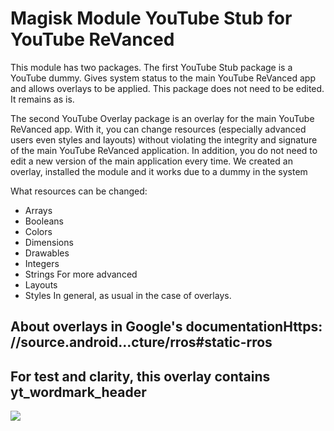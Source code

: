 # Magisk Module YouTube Stub for YouTube ReVanced

This module has two packages.
 The first YouTube Stub package is a YouTube dummy. Gives system status to the main YouTube ReVanced app and allows overlays to be applied. This package does not need to be edited. It remains as is.

 The second YouTube Overlay package is an overlay for the main YouTube ReVanced app. With it, you can change resources (especially advanced users even styles and layouts) without violating the integrity and signature of the main YouTube ReVanced application. In addition, you do not need to edit a new version of the main application every time. We created an overlay, installed the module and it works due to a dummy in the system

 What resources can be changed:
 - Arrays
 - Booleans
 - Colors
 - Dimensions
 - Drawables
 - Integers
 - Strings
 For more advanced
 - Layouts
 - Styles
 In general, as usual in the case of overlays.

## About overlays in Google's documentationHttps: //source.android...cture/rros#static-rros

## For test and clarity, this overlay contains yt_wordmark_header

![](https://github.com/PycmShoma/YouTubeStub_for_YouTubeReVanced/blob/main/assets/youtube_premium.png)
